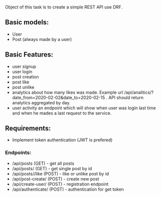 Object of this task is to create a simple REST API use DRF.


## Basic models:
- User
- Post (always made by a user)

## Basic Features:
- user signup
- user login
- post creation
- post like
- post unlike
- analytics about how many likes was made. Example url /api/analitics/?date_from=2020-02-02&date_to=2020-02-15 . API should return analytics aggregated by day. 
- user activity an endpoint which will show when user was login last time and when he mades a last request to the service.


## Requirements:
- Implement token authentication (JWT is prefered)

### Endpoints:
- /api/posts (GET) - get all posts
- /api/posts/<id> (GET) - get single post by id
- /api/posts/<id>/like (POST) - like or unlike post by id
- /api/post-create/ (POST) - create new post
- /api/create-user/ (POST) - registration endpoint
- /api/authenticate/ (POST) - authentication for get token



